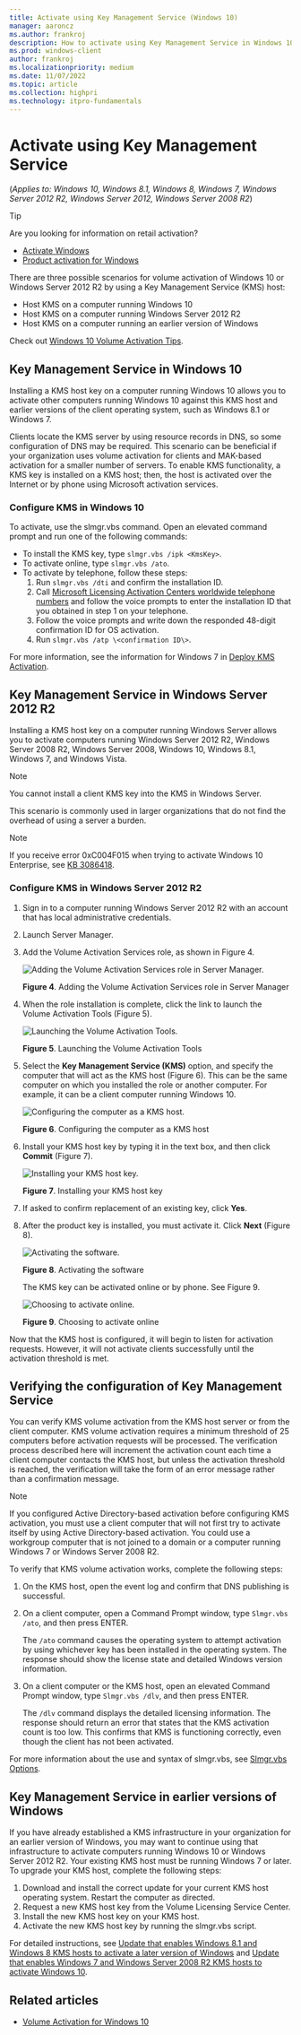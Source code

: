 ```yaml
---
title: Activate using Key Management Service (Windows 10)
manager: aaroncz
ms.author: frankroj
description: How to activate using Key Management Service in Windows 10.
ms.prod: windows-client
author: frankroj
ms.localizationpriority: medium
ms.date: 11/07/2022
ms.topic: article
ms.collection: highpri
ms.technology: itpro-fundamentals
---
```


# Activate using Key Management Service

(*Applies to: Windows 10, Windows 8.1, Windows 8, Windows 7, Windows Server 2012 R2, Windows Server 2012, Windows Server 2008 R2*)

> [!TIP]
> Are you looking for information on retail activation?
>
> - [Activate Windows](https://support.microsoft.com/help/12440/)
> - [Product activation for Windows](https://go.microsoft.com/fwlink/p/?LinkId=618644)

There are three possible scenarios for volume activation of Windows 10 or Windows Server 2012 R2 by using a Key Management Service (KMS) host:

- Host KMS on a computer running Windows 10
- Host KMS on a computer running Windows Server 2012 R2
- Host KMS on a computer running an earlier version of Windows

Check out [Windows 10 Volume Activation Tips](/archive/blogs/askcore/windows-10-volume-activation-tips).

## Key Management Service in Windows 10

Installing a KMS host key on a computer running Windows 10 allows you to activate other computers running Windows 10 against this KMS host and earlier versions of the client operating system, such as Windows 8.1 or Windows 7.

Clients locate the KMS server by using resource records in DNS, so some configuration of DNS may be required. This scenario can be beneficial if your organization uses volume activation for clients and MAK-based activation for a smaller number of servers.
To enable KMS functionality, a KMS key is installed on a KMS host; then, the host is activated over the Internet or by phone using Microsoft activation services.

### Configure KMS in Windows 10

To activate, use the slmgr.vbs command. Open an elevated command prompt and run one of the following commands:

- To install the KMS key, type `slmgr.vbs /ipk <KmsKey>`.
- To activate online, type `slmgr.vbs /ato`.
- To activate by telephone, follow these steps:
  1. Run `slmgr.vbs /dti` and confirm the installation ID.
  2. Call [Microsoft Licensing Activation Centers worldwide telephone numbers](https://www.microsoft.com/licensing/existing-customer/activation-centers) and follow the voice prompts to enter the installation ID that you obtained in step 1 on your telephone.
  3. Follow the voice prompts and write down the responded 48-digit confirmation ID for OS activation.
  4. Run `slmgr.vbs /atp \<confirmation ID\>`.

For more information, see the information for Windows 7 in [Deploy KMS Activation](/previous-versions/windows/it-pro/windows-server-2012-R2-and-2012/dn502531(v=ws.11)).

## Key Management Service in Windows Server 2012 R2

Installing a KMS host key on a computer running Windows Server allows you to activate computers running Windows Server 2012 R2, Windows Server 2008 R2, Windows Server 2008, Windows 10, Windows 8.1, Windows 7, and Windows Vista.

> [!NOTE]
> You cannot install a client KMS key into the KMS in Windows Server.

This scenario is commonly used in larger organizations that do not find the overhead of using a server a burden.

> [!NOTE]
> If you receive error 0xC004F015 when trying to activate Windows 10 Enterprise, see [KB 3086418](/troubleshoot/windows-server/deployment/error-0xc004f015-activate-windows-10).

### Configure KMS in Windows Server 2012 R2

1. Sign in to a computer running Windows Server 2012 R2 with an account that has local administrative credentials.
2. Launch Server Manager.
3. Add the Volume Activation Services role, as shown in Figure 4.

   ![Adding the Volume Activation Services role in Server Manager.](../images/volumeactivationforwindows81-04.jpg)

   **Figure 4**. Adding the Volume Activation Services role in Server Manager

4. When the role installation is complete, click the link to launch the Volume Activation Tools (Figure 5).

   ![Launching the Volume Activation Tools.](../images/volumeactivationforwindows81-05.jpg)

   **Figure 5**. Launching the Volume Activation Tools

5. Select the **Key Management Service (KMS)** option, and specify the computer that will act as the KMS host (Figure 6).
      This can be the same computer on which you installed the role or another computer. For example, it can be a client computer running Windows 10.

   ![Configuring the computer as a KMS host.](../images/volumeactivationforwindows81-06.jpg)

   **Figure 6**. Configuring the computer as a KMS host

6. Install your KMS host key by typing it in the text box, and then click **Commit** (Figure 7).

   ![Installing your KMS host key.](../images/volumeactivationforwindows81-07.jpg)

   **Figure 7**. Installing your KMS host key

7. If asked to confirm replacement of an existing key, click **Yes**.
8. After the product key is installed, you must activate it. Click **Next** (Figure 8).

   ![Activating the software.](../images/volumeactivationforwindows81-08.jpg)

   **Figure 8**. Activating the software

   The KMS key can be activated online or by phone. See Figure 9.

   ![Choosing to activate online.](../images/volumeactivationforwindows81-09.jpg)

   **Figure 9**. Choosing to activate online

Now that the KMS host is configured, it will begin to listen for activation requests. However, it will not activate clients successfully until the activation threshold is met.

## Verifying the configuration of Key Management Service

You can verify KMS volume activation from the KMS host server or from the client computer. KMS volume activation requires a minimum threshold of 25 computers before activation requests will be processed. The verification process described here will increment the activation count each time a client computer contacts the KMS host, but unless the activation threshold is reached, the verification will take the form of an error message rather than a confirmation message.

> [!NOTE]
> If you configured Active Directory-based activation before configuring KMS activation, you must use a client computer that will not first try to activate itself by using Active Directory-based activation. You could use a workgroup computer that is not joined to a domain or a computer running Windows 7 or Windows Server 2008 R2.

To verify that KMS volume activation works, complete the following steps:

1. On the KMS host, open the event log and confirm that DNS publishing is successful.
2. On a client computer, open a Command Prompt window, type `Slmgr.vbs /ato`, and then press ENTER.

   The `/ato` command causes the operating system to attempt activation by using whichever key has been installed in the operating system. The response should show the license state and detailed Windows version information.
3. On a client computer or the KMS host, open an elevated Command Prompt window, type `Slmgr.vbs /dlv`, and then press ENTER.

   The `/dlv` command displays the detailed licensing information. The response should return an error that states that the KMS activation count is too low. This confirms that KMS is functioning correctly, even though the client has not been activated.

For more information about the use and syntax of slmgr.vbs, see [Slmgr.vbs Options](/windows-server/get-started/activation-slmgr-vbs-options).

## Key Management Service in earlier versions of Windows

If you have already established a KMS infrastructure in your organization for an earlier version of Windows, you may want to continue using that infrastructure to activate computers running Windows 10 or Windows Server 2012 R2. Your existing KMS host must be running Windows 7 or later. To upgrade your KMS host, complete the following steps:

1. Download and install the correct update for your current KMS host operating system. Restart the computer as directed.
2. Request a new KMS host key from the Volume Licensing Service Center.
3. Install the new KMS host key on your KMS host.
4. Activate the new KMS host key by running the slmgr.vbs script.

For detailed instructions, see [Update that enables Windows 8.1 and Windows 8 KMS hosts to activate a later version of Windows](https://go.microsoft.com/fwlink/p/?LinkId=618265) and [Update that enables Windows 7 and Windows Server 2008 R2 KMS hosts to activate Windows 10](https://go.microsoft.com/fwlink/p/?LinkId=626590).

## Related articles

- [Volume Activation for Windows 10](volume-activation-windows-10.md)
